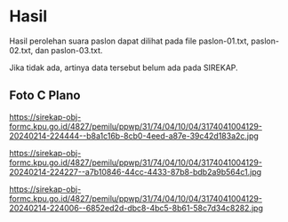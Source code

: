 # Hasil

Hasil perolehan suara paslon dapat dilihat pada file paslon-01.txt, paslon-02.txt, dan paslon-03.txt.

Jika tidak ada, artinya data tersebut belum ada pada SIREKAP.

## Foto C Plano

https://sirekap-obj-formc.kpu.go.id/4827/pemilu/ppwp/31/74/04/10/04/3174041004129-20240214-224444--b8a1c16b-8cb0-4eed-a87e-39c42d183a2c.jpg

https://sirekap-obj-formc.kpu.go.id/4827/pemilu/ppwp/31/74/04/10/04/3174041004129-20240214-224227--a7b10846-44cc-4433-87b8-bdb2a9b564c1.jpg

https://sirekap-obj-formc.kpu.go.id/4827/pemilu/ppwp/31/74/04/10/04/3174041004129-20240214-224006--6852ed2d-dbc8-4bc5-8b61-58c7d34c8282.jpg
